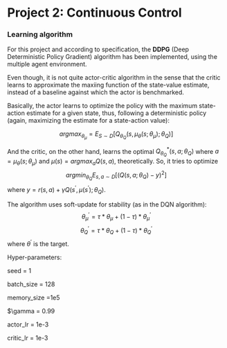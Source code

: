 [//]: # (Image References)

[image1]: https://user-images.githubusercontent.com/10624937/43851024-320ba930-9aff-11e8-8493-ee547c6af349.gif "Trained Agent"
[image2]: https://user-images.githubusercontent.com/10624937/43851646-d899bf20-9b00-11e8-858c-29b5c2c94ccc.png "Crawler"


# Project 2: Continuous Control

### Learning algorithm

For this project and according to specification, the **DDPG** (Deep Deterministic Policy Gradient) algorithm has been implemented, using the multiple agent environment. 

Even though, it is not quite actor-critic algorithm in the sense that the critic learns to approximate the maxiing function of the state-value estimate, instead of a baseline against which the actor is benchmarked.

Basically, the actor learns to optimize the policy with the maximum state-action estimate for a given state, thus, following a deterministic policy (again, maximizing the estimate for a state-action value):

$$argmax_{\theta_{\mu}} = E_{S \sim D}[Q_{\theta_{Q}}(s, \mu_{\theta}(s; \theta_{\mu}); \theta_{Q})]$$

And the critic, on the other hand, learns the optimal $Q_{\theta_{Q}}^{*}(s, a; \theta_{Q})$ where $a =  \mu_{\theta}(s; \theta_{\mu})$ and $\mu(s) = argmax_{a}Q(s, a)$, theoretically. So, it tries to optimize $$argmin_{\theta_{Q}} E_{s,a \sim D}[(Q(s, a; \theta_{Q}) - y)^{2}]$$ where $y = r(s, a) + \gamma Q(s^{'}, \mu(s^{'}); \theta_{Q})$.

The algorithm uses soft-update for stability (as in the DQN algorithm):
$$\theta_{\mu}^{'} = \tau * \theta_{\mu} + (1 - \tau) * \theta_{\mu}^{'}$$
$$\theta_{Q}^{'} = \tau * \theta_{Q} + (1 - \tau) * \theta_{Q}^{'}$$
where $\theta^{'}$ is the target.

Hyper-parameters:

seed = 1

batch_size = 128

memory_size =1e5

$\gamma = 0.99

actor_lr = 1e-3

critic_lr = 1e-3
